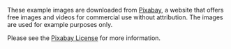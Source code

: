 These example images are downloaded from [Pixabay](https://pixabay.com/), a website that offers free images and videos for commercial use without attribution. The images are used for example purposes only. 

Please see the [Pixabay License](https://pixabay.com/service/license-summary/) for more information.